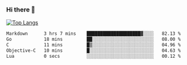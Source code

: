 ### Hi there 👋

<!--
**3Xpl0it3r/3Xpl0it3r** is a ✨ _special_ ✨ repository because its `README.md` (this file) appears on your GitHub profile.

Here are some ideas to get you started:

- 🔭 I’m currently working on ...
- 🌱 I’m currently learning ...
- 👯 I’m looking to collaborate on ...
- 🤔 I’m looking for help with ...
- 💬 Ask me about ...
- 📫 How to reach me: ...
- 😄 Pronouns: ...
- ⚡ Fun fact: ...
-->


[![Top Langs](https://github-readme-stats.vercel.app/api/top-langs/?username=3Xpl0it3r&layout=compact)](https://github.com/3Xpl0it3r/3Xpl0it3r)

<!--START_SECTION:waka-->

```txt
Markdown      3 hrs 7 mins    ████████████████████▓░░░░   82.13 %
Go            18 mins         ██░░░░░░░░░░░░░░░░░░░░░░░   08.00 %
C             11 mins         █▒░░░░░░░░░░░░░░░░░░░░░░░   04.96 %
Objective-C   10 mins         █░░░░░░░░░░░░░░░░░░░░░░░░   04.63 %
Lua           0 secs          ░░░░░░░░░░░░░░░░░░░░░░░░░   00.12 %
```

<!--END_SECTION:waka-->
